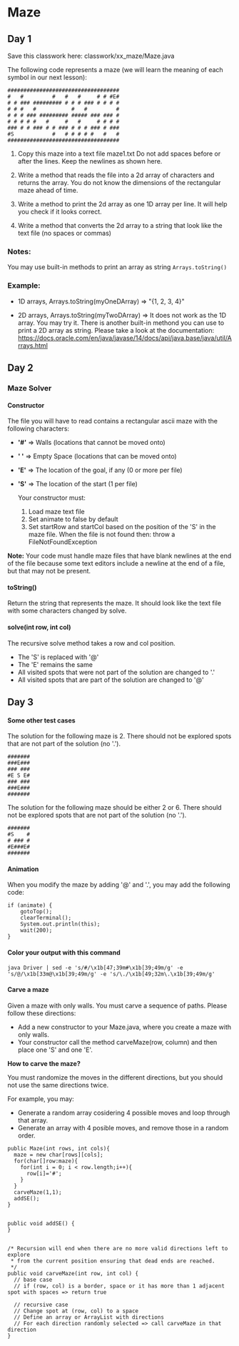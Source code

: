 # Maze

## Day 1

Save this classwork here: classwork/xx_maze/Maze.java

The following code represents a maze (we will learn the meaning of each symbol in our next lesson):
```
###################################
#   #         #   #   #     # # #E#
# # ### ######### # # # ### # # # #
# # #   #           #   #         #
# # # ### ######### ##### ### ### #
# # # # #   #     #   #     # # # #
### # # ### # # ### # # # ### # ###
#S            #   # # # # #   #   #
###################################
```
1. Copy this maze into a text file maze1.txt Do not add spaces before or after the lines. Keep the newlines as shown here.

2. Write a method that reads the file into a 2d array of characters and returns the array. You do not know the dimensions of the rectangular maze ahead of time. 

3. Write a method to print the 2d array as one 1D array per line. It will help you check if it looks correct.
  
4. Write a method that converts the 2d array to a string that look like the text file (no spaces or commas)

### Notes:

You may use built-in methods to print an array as string ```Arrays.toString()```

### Example:

- 1D arrays, Arrays.toString(myOneDArray) => "{1, 2, 3, 4}"

- 2D arrays, Arrays.toString(myTwoDArray) => It does not work as the 1D array. You may try it. There is another built-in methond you can use to print a 2D array as string. Please take a look at the documentation: https://docs.oracle.com/en/java/javase/14/docs/api/java.base/java/util/Arrays.html


## Day 2

### Maze Solver

#### Constructor

The file you will have to read contains a rectangular ascii maze with the following characters:

- **'#'** => Walls (locations that cannot be moved onto)
- **' '** => Empty Space (locations that can be moved onto)
- **'E'** => The location of the goal, if any (0 or more per file)
- **'S'** => The location of the start (1 per file)

  Your constructor must:

  1. Load maze text file
  2. Set animate to false by default
  3. Set startRow and startCol based on the position of the 'S' in the maze file. When the file is not found then: throw a FileNotFoundException

**Note:** Your code must handle maze files that have blank newlines at the end of the file because some text editors include a newline at the end of a file, but that may not be present.

#### toString()

Return the string that represents the maze. It should look like the text file with some characters changed by solve.

#### solve(int row, int col)

The recursive solve method takes a row and col position.

- The 'S' is replaced with '@'
- The 'E' remains the same
- All visited spots that were not part of the solution are changed to '.'
- All visited spots that are part of the solution are changed to '@'

## Day 3

#### Some other test cases

The solution for the following maze is 2. There should not be explored spots that are not part of the solution (no '.').

```
#######
###E###
### ###
#E S E#
### ###
###E###
#######
```

The solution for the following maze should be either 2 or 6. There should not be explored spots that are not part of the solution (no '.').
```
#######
#S    #
# ### #
#E###E#
#######
```

#### Animation

When you modify the maze by adding '@' and '.', you may add the following code:

```
if (animate) {
    gotoTop();
    clearTerminal();
    System.out.println(this);
    wait(200);
}
```

#### Color your output with this command

```
java Driver | sed -e 's/#/\x1b[47;39m#\x1b[39;49m/g' -e 's/@/\x1b[33m@\x1b[39;49m/g' -e 's/\./\x1b[49;32m\.\x1b[39;49m/g'
```

#### Carve a maze

Given a maze with only walls. You must carve a sequence of paths. Please follow these directions:

- Add a new constructor to your Maze.java, where you create a maze with only walls.
- Your constructor call the method carveMaze(row, column) and then place one 'S' and one 'E'.

**How to carve the maze?**

You must randomize the moves in the different directions, but you should not use the same directions twice.

For example, you may:

- Generate a random array cosidering 4 possible moves and loop through that array. 
- Generate an array with 4 posible moves, and remove those in a random order.

```
public Maze(int rows, int cols){
  maze = new char[rows][cols];
  for(char[]row:maze){
    for(int i = 0; i < row.length;i++){
      row[i]='#';
    }
  }
  carveMaze(1,1);
  addSE();
}


public void addSE() {
}


/* Recursion will end when there are no more valid directions left to explore
 * from the current position ensuring that dead ends are reached.
 */
public void carveMaze(int row, int col) {
  // base case
  // if (row, col) is a border, space or it has more than 1 adjacent spot with spaces => return true

  // recursive case
  // Change spot at (row, col) to a space
  // Define an array or ArrayList with directions
  // For each direction randomly selected => call carveMaze in that direction
}
```
